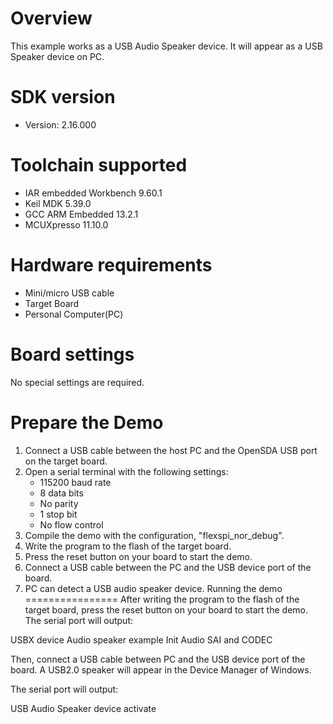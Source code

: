 Overview
========
This example works as a USB Audio Speaker device. It will appear as a USB Speaker device on PC.


SDK version
===========
- Version: 2.16.000

Toolchain supported
===================
- IAR embedded Workbench  9.60.1
- Keil MDK  5.39.0
- GCC ARM Embedded  13.2.1
- MCUXpresso  11.10.0

Hardware requirements
=====================
- Mini/micro USB cable
- Target Board
- Personal Computer(PC)

Board settings
==============
No special settings are required.

Prepare the Demo
================
1.  Connect a USB cable between the host PC and the OpenSDA USB port on the target board.
2.  Open a serial terminal with the following settings:
    - 115200 baud rate
    - 8 data bits
    - No parity
    - 1 stop bit
    - No flow control
3.  Compile the demo with the configuration, "flexspi_nor_debug".
4.  Write the program to the flash of the target board.
5.  Press the reset button on your board to start the demo.
6.  Connect a USB cable between the PC and the USB device port of the board.
7.  PC can detect a USB audio speaker device.
Running the demo
================
After writing the program to the flash of the target board,
press the reset button on your board to start the demo.
The serial port will output:

USBX device Audio speaker example
Init Audio SAI and CODEC

Then, connect a USB cable between PC and the USB device port
of the board. A USB2.0 speaker will appear in the
Device Manager of Windows.

The serial port will output:

USB Audio Speaker device activate
